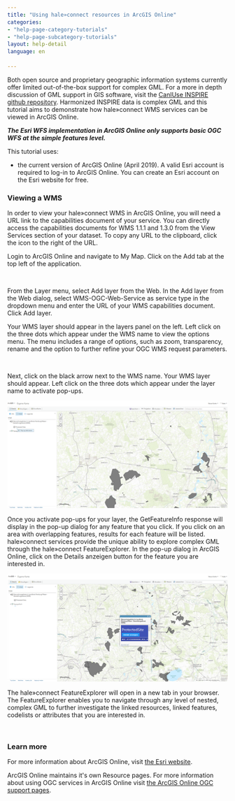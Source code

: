 ```yaml
---
title: "Using hale»connect resources in ArcGIS Online"
categories:
- "help-page-category-tutorials"
- "help-page-subcategory-tutorials"
layout: help-detail
language: en

---
```


Both open source and proprietary geographic information systems currently offer limited out-of-the-box support for complex GML. For a more in depth discussion of GML support in GIS software, visit the [CanIUse INSPIRE github repository](https://github.com/INSPIRE-MIF/caniuse). Harmonized INSPIRE data is complex GML and this tutorial aims to demonstrate how hale»connect WMS services can be viewed in ArcGIS Online.

***The Esri WFS implementation in ArcGIS Online only supports basic OGC WFS at the simple features level.***

This tutorial uses:

* the current version of ArcGIS Online (April 2019). A valid Esri account is required to log-in to ArcGIS Online. You can create an Esri account on the Esri website for free.

### **Viewing a WMS**

In order to view your hale»connect WMS in ArcGIS Online, you will need a URL link to the capabilities document of your service. You can directly access the capabilities documents for WMS 1.1.1 and 1.3.0 from the View Services section of your dataset. To copy any URL to the clipboard, click the <a class="btn btn-default" title="Copy URL"><span class="glyphicon glyphicon-copy"></span></a> icon to the right of the URL.

Login to ArcGIS Online and navigate to My Map. Click on the Add tab at the top left of the application.

<img src="/images/help/en/Tutorial_arcLogin.png" alt="" title="Adding a WMS to ArcGIS Online" class="img-responsive img-inline-help"/>

From the Layer menu, select Add layer from the Web. In the Add layer from the Web dialog, select WMS-OGC-Web-Service as service type in the dropdown menu and enter the URL of your WMS capabilities document. Click Add layer.

Your WMS layer should appear in the layers panel on the left. Left click on the three dots which appear under the WMS name to view the options menu. The menu includes a range of options, such as zoom, transparency, rename and the option to further refine your OGC WMS request parameters.

<img src="/images/help/en/Tutorial_arcLayerOptions.png" alt="" title="WMS options in ArcGIS Online" class="img-responsive img-inline-help"/>

Next, click on the black arrow next to the WMS name. Your WMS layer should appear. Left click on the three dots which appear under the layer name to activate pop-ups.

<img src="/images/help/en/Tutorial_arcPopUp.PNG" alt="" title="Pop ups in ArcGIS Online" class="img-responsive img-inline-help"/>

Once you activate pop-ups for your layer, the GetFeatureInfo response will display in the pop-up dialog for any feature that you click. If you click on an area with overlapping features, results for each feature will be listed. hale»connect services provide the unique ability to explore complex GML through the hale»connect FeatureExplorer. In the pop-up dialog in ArcGIS Online, click on the Details anzeigen button for the feature you are interested in.

<img src="/images/help/en/Tutorial_arcPopUpDialog.PNG" alt="" title="Pop ups in ArcGIS Online" class="img-responsive img-inline-help"/>

The hale»connect FeatureExplorer will open in a new tab in your browser. The FeatureExplorer enables you to navigate through any level of nested, complex GML to further investigate the linked resources, linked features, codelists or attributes that you are interested in.

<img src="/images/help/en/Tutorial_arcFeatureExplorer.png" alt="" title="FeatureExplorer in ArcGIS Online" class="img-responsive img-inline-help"/>

### **Learn more**

For more information about ArcGIS Online, visit [the Esri website](https://www.arcgis.com/index.html).

ArcGIS Online maintains it's own Resource pages. For more information about using OGC services in ArcGIS Online visit [the ArcGIS Online OGC support pages](https://doc.arcgis.com/en/arcgis-online/reference/ogc.htm).
